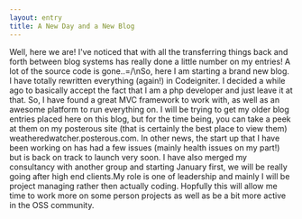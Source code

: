```yaml
---
layout: entry
title: A New Day and a New Blog
---
```


Well, here we are!  I've noticed that with all the transferring things back and forth between blog systems has really done a little number on my entries!  A lot of the source code is gone..=/\nSo, here I am starting a brand new blog.  I have totally rewritten everything (again!) in Codeigniter.  I decided a while ago to basically accept the fact that I am a php developer and just leave it at that.  So, I have found a great MVC framework to work with, as well as an awesome platform to run everything on.  I will be trying to get my older blog entries placed here on this blog, but for the time being, you can take a peek at them on my posterous site (that is certainly the best place to view them) weatheredwatcher.posterous.com.
 In other news, the start up that I have been working on has had a few issues (mainly health issues on my part!) but is back on track to launch very soon.  I have also merged my consultancy with another group and starting January first, we will be really going after high end clients.My role is one of leadership and mainly I will be project managing rather then actually coding.  Hopfully this will allow me time to work more on some person projects as well as be a bit more active in the OSS community.
